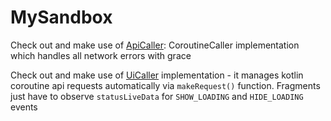 # MySandbox

Check out and make use of [ApiCaller](https://github.com/ildar2/MySandbox/blob/master/app/src/main/java/kz/ildar/sandbox/data/BaseRepository.kt): CoroutineCaller implementation which handles all network errors with grace

Check out and make use of [UiCaller](https://github.com/ildar2/MySandbox/blob/master/app/src/main/java/kz/ildar/sandbox/ui/UiCaller.kt) implementation - it manages kotlin coroutine api requests automatically via `makeRequest()` function. Fragments just have to observe `statusLiveData` for `SHOW_LOADING` and `HIDE_LOADING` events
